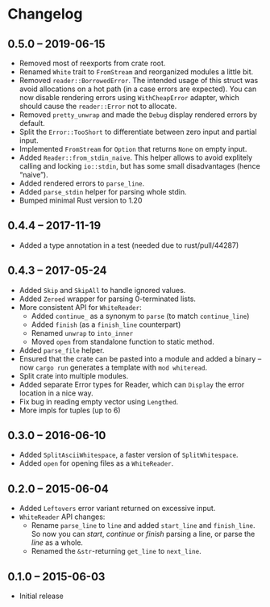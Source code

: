 # Changelog

## 0.5.0 – 2019-06-15

* Removed most of reexports from crate root.
* Renamed `White` trait to `FromStream` and reorganized modules a little bit.
* Removed `reader::BorrowedError`. The intended usage of this struct was avoid
  allocations on a hot path (in a case errors are expected). You can now
  disable rendering errors using `WithCheapError` adapter, which should cause
  the `reader::Error` not to allocate.
* Removed `pretty_unwrap` and made the `Debug` display rendered errors by default.
* Split the `Error::TooShort` to differentiate between zero input and partial input.
* Implemented `FromStream` for `Option` that returns `None` on empty input.
* Added `Reader::from_stdin_naive`. This helper allows to avoid explitely calling
  and locking `io::stdin`, but has some small disadvantages (hence “naive”).
* Added rendered errors to `parse_line`.
* Added `parse_stdin` helper for parsing whole stdin.
* Bumped minimal Rust version to 1.20

## 0.4.4 – 2017-11-19

* Added a type annotation in a test (needed due to rust/pull/44287)

## 0.4.3 – 2017-05-24

* Added `Skip` and `SkipAll` to handle ignored values.
* Added `Zeroed` wrapper for parsing 0-terminated lists.
* More consistent API for `WhiteReader`:
    * Added `continue_` as a synonym to `parse` (to match `continue_line`)
    * Added `finish` (as a `finish_line` counterpart)
    * Renamed `unwrap` to `into_inner`
    * Moved `open` from standalone function to static method.
* Added `parse_file` helper.
* Ensured that the crate can be pasted into a module
  and added a binary – now `cargo run` generates a template
  with `mod whiteread`.
* Split crate into multiple modules.
* Added separate Error types for Reader, which can `Display`
  the error location in a nice way.
* Fix bug in reading empty vector using `Lengthed`.
* More impls for tuples (up to 6)

## 0.3.0 – 2016-06-10

* Added `SplitAsciiWhitespace`, a faster version of `SplitWhitespace`.
* Added `open` for opening files as a `WhiteReader`.

## 0.2.0 – 2015-06-04

* Added `Leftovers` error variant returned on excessive input.
* `WhiteReader` API changes:
    * Rename `parse_line` to `line` and added `start_line` and `finish_line`.
      So now you can *start*, *continue* or *finish* parsing a line,
      or parse the *line* as a whole.
    * Renamed the `&str`-returning `get_line` to `next_line`.

## 0.1.0 – 2015-06-03

* Initial release
